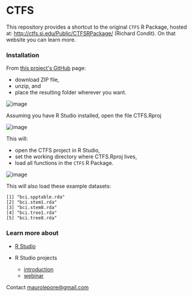 CTFS
================

This repository provides a shortcut to the original `CTFS` R Package, hosted at: <http://ctfs.si.edu/Public/CTFSRPackage/> (Richard Condit). On that website you can learn more.

### Installation

From [this project's GitHub](https://github.com/forestgeo/CTFS) page:

-   download ZIP file,
-   unzip, and
-   place the resulting folder wherever you want.

![image](https://cloud.githubusercontent.com/assets/5856545/23595931/d620e45a-01f3-11e7-9072-4a5fd7178066.png)

Assuming you have R Studio installed, open the file CTFS.Rproj

![image](https://cloud.githubusercontent.com/assets/5856545/23595092/295c4a94-01ed-11e7-89da-3121848d54ca.png)

This will:

-   open the CTFS project in R Studio,
-   set the working directory where CTFS.Rproj lives,
-   load all functions in the `CTFS` R Package.

![image](https://cloud.githubusercontent.com/assets/5856545/23595404/96d75882-01ef-11e7-8703-c8e2791850a8.png)

This will also load these example datasets:

    [1] "bci.spptable.rda"  
    [2] "bci.stem1.rda"     
    [3] "bci.stem8.rda"     
    [4] "bci.tree1.rda"     
    [5] "bci.tree8.rda"     

### Learn more about

-   [R Studio](https://www.rstudio.com/resources/webinars/rstudio-essentials-webinar-series-part-1/)

-   R Studio projects

    -   [introduction](https://support.rstudio.com/hc/en-us/articles/200526207-Using-Projects)
    -   [webinar](https://www.rstudio.com/resources/webinars/rstudio-essentials-webinar-series-managing-change-part-1/)

Contact <maurolepore@gmail.com>
